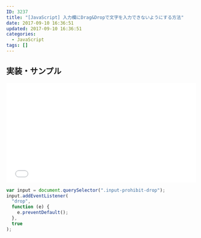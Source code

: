 ```yaml
---
ID: 3237
title: "[JavaScript] 入力欄にDrag&Dropで文字を入力できないようにする方法"
date: 2017-09-10 16:36:51
updated: 2017-09-10 16:36:51
categories:
  - JavaScript
tags: []
---
```


<!--more-->

## 実装・サンプル

<iframe height='265' scrolling='no' title='Input that prohibited D&D' src='//codepen.io/hiro0218/embed/xmWjwr/?height=265&theme-id=light&default-tab=result' frameborder='no' allowtransparency='true' allowfullscreen='true' style='width: 100%;'>See the Pen <a href='https://codepen.io/hiro0218/pen/xmWjwr/'>Input that prohibited D&D</a> by hiro (<a href='https://codepen.io/hiro0218'>@hiro0218</a>) on <a href='https://codepen.io'>CodePen</a>.
</iframe>

```javascript
var input = document.querySelector(".input-prohibit-drop");
input.addEventListener(
  "drop",
  function (e) {
    e.preventDefault();
  },
  true
);
```
